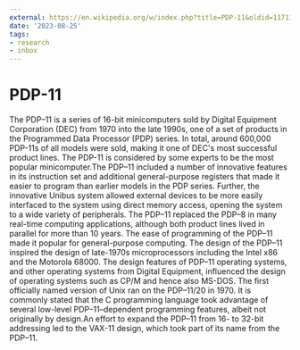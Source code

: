 ```yaml
---
external: https://en.wikipedia.org/w/index.php?title=PDP-11&oldid=1171188490
date: '2023-08-25'
tags:
- research
- inbox
---
```


# PDP-11

The PDP–11 is a series of 16-bit minicomputers sold by Digital Equipment Corporation (DEC) from 1970 into the late 1990s, one of a set of products in the Programmed Data Processor (PDP) series. In total, around 600,000 PDP-11s of all models were sold, making it one of DEC's most successful product lines. The PDP-11 is considered by some experts to be the most popular minicomputer.The PDP–11 included a number of innovative features in its instruction set and additional general-purpose registers that made it easier to program than earlier models in the PDP series. Further, the innovative Unibus system allowed external devices to be more easily interfaced to the system using direct memory access, opening the system to a wide variety of peripherals. The PDP–11 replaced the PDP–8 in many real-time computing applications, although both product lines lived in parallel for more than 10 years. The ease of programming of the PDP–11 made it popular for general-purpose computing.
The design of the PDP–11 inspired the design of late-1970s microprocessors including the Intel x86 and the Motorola 68000. The design features of PDP–11 operating systems, and other operating systems from Digital Equipment, influenced the design of operating systems such as CP/M and hence also MS-DOS. The first officially named version of Unix ran on the PDP–11/20 in 1970. It is commonly stated that the C programming language took advantage of several low-level PDP–11–dependent programming features, albeit not originally by design.An effort to expand the PDP–11 from 16- to 32-bit addressing led to the VAX-11 design, which took part of its name from the PDP–11.
